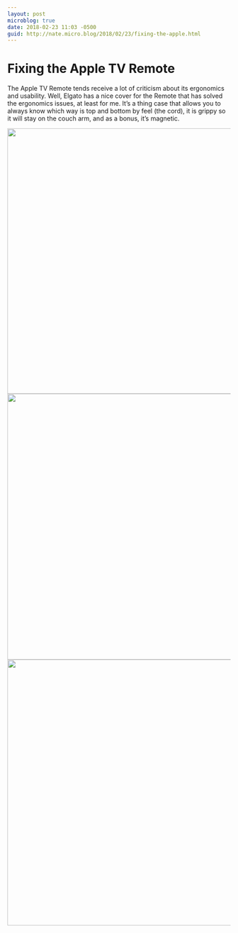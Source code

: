 ```yaml
---
layout: post
microblog: true
date: 2018-02-23 11:03 -0500
guid: http://nate.micro.blog/2018/02/23/fixing-the-apple.html
---
```

# Fixing the Apple TV Remote

The Apple TV Remote tends receive a lot of criticism about its ergonomics and usability. Well, Elgato has a nice cover for the Remote that has solved the ergonomics issues, at least for me. It’s a thing case that allows you to always know which way is top and bottom by feel (the cord), it is grippy so it will stay on the couch arm, and as a bonus, it’s magnetic. 

<img src="http://nate.micro.blog/uploads/2018/a8214a5393.jpg" width="600" height="599" /><img src="http://nate.micro.blog/uploads/2018/8d9f3df500.jpg" width="599" height="600" /><img src="http://nate.micro.blog/uploads/2018/b29a3b0f96.jpg" width="599" height="600" />
